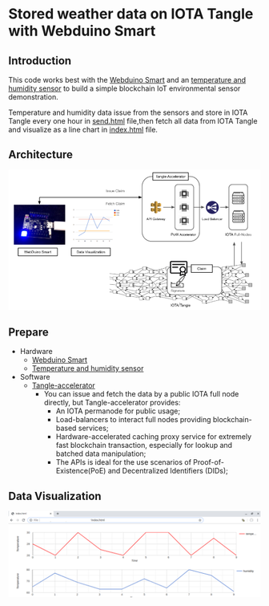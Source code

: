 # Stored weather data on IOTA Tangle with Webduino Smart

## Introduction
This code works best with the [Webduino Smart](https://store.webduino.io/products/webduino-smart) and an [temperature and humidity sensor](https://tutorials.webduino.io/zh-tw/docs/basic/sensor/dht.html) to build a simple blockchain IoT environmental sensor demonstration.

Temperature and humidity data issue from the sensors and store in IOTA Tangle every one hour in [send.html](send.html) file,then fetch all data from IOTA Tangle and visualize as a line chart in [index.html](index.html) file. 

## Architecture
![](res/ArchPoE.png)

## Prepare
- Hardware
  - [Webduino Smart](https://store.webduino.io/products/webduino-smart) 
  - [Temperature and humidity sensor](https://tutorials.webduino.io/zh-tw/docs/basic/sensor/dht.html)
- Software
  - [Tangle-accelerator](https://github.com/DLTcollab/tangle-accelerator)
    - You can issue and fetch the data by a public IOTA full node directly, but Tangle-accelerator provides:
      - An IOTA permanode for public usage;
      - Load-balancers to interact full nodes providing blockchain-based services;
      - Hardware-accelerated caching proxy service for extremely fast blockchain transaction, especially for lookup and batched data manipulation;
      - The APIs is ideal for the use scenarios of Proof-of-Existence(PoE) and Decentralized Identifiers (DIDs);

## Data Visualization
![](res/viz.png)
